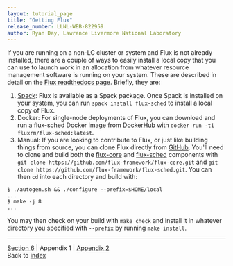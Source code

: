 ```yaml
---
layout: tutorial_page
title: "Getting Flux"
release_number: LLNL-WEB-822959
author: Ryan Day, Lawrence Livermore National Laboratory
---
```


If you are running on a non-LC cluster or system and Flux is not already installed, there are a couple of ways to easily install a local copy that you can use to launch work in an allocation from whatever resource management software is running on your system. These are described in detail on the [Flux readthedocs page](https://flux-framework.readthedocs.io/en/latest/quickstart.html#building-the-code). Briefly, they are:
1. [Spack](https://github.com/spack/spack): Flux is available as a Spack package. Once Spack is installed on your system, you can run `spack install flux-sched` to install a local copy of Flux.
2. Docker: For single-node deployments of Flux, you can download and run a flux-sched Docker image from [DockerHub](https://hub.docker.com/u/fluxrm) with `docker run -ti fluxrm/flux-sched:latest`.
3. Manual: If you are looking to contribute to Flux, or just like building things from source, you can clone Flux directly from [GitHub](https://github.com/flux-framework/). You'll need to clone and build both the [flux-core](https://github.com/flux-framework/flux-core) and [flux-sched](https://github.com/flux-framework/flux-sched) components with `git clone https://github.com/flux-framework/flux-core.git` and `git clone https://github.com/flux-framework/flux-sched.git`. You can then `cd` into each directory and build with:
```
$ ./autogen.sh && ./configure --prefix=$HOME/local
...
$ make -j 8
...
```
You may then check on your build with `make check` and install it in whatever directory you specified with `--prefix` by running `make install`.

---
[Section 6](/flux/section6) | Appendix 1 | [Appendix 2](/flux/appendices/appendix2)  
Back to [index](/flux/index)
